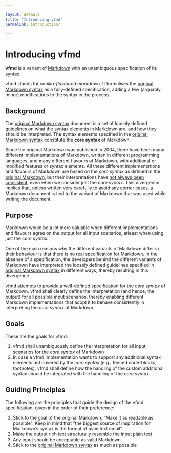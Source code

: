 ```yaml
---

layout: default  
title: "Introducing vfmd"  
permalink: introduction/  

---
```


# Introducing vfmd

**vfmd** is a variant of [Markdown] with an unambiguous specification of
its syntax.

vfmd stands for _vanilla-flavoured markdown_. It formalises the
[original Markdown syntax] as a fully-defined specification, adding a
few (arguably minor) modifications to the syntax in the process.

[Markdown]: http://daringfireball.net/projects/markdown/
[original Markdown syntax]: http://daringfireball.net/projects/markdown/syntax

## Background

The [original Markdown syntax] document is a set of loosely defined
guidelines on what the syntax elements in Markdown are, and how they
should be interpreted. <span id="core-syntax">The syntax elements
specified in the [original Markdown syntax] constitute the **core
syntax** of Markdown.</span>

Since the original Markdown was published in 2004, there have been many
different implementations of Markdown, written in different programming
languages, and many different flavours of Markdown, with additional or
modified features or syntax elements.  All these different
implementations and flavours of Markdown are based on the _core syntax_
as defined in the [original Markdown], but their interpretations have
[not always been consistent][babelmark2], even when we consider just the
_core syntax_. This divergence implies that, unless written very
carefully to avoid any corner cases, a Markdown document is tied to the
variant of Markdown that was used while writing the document.

[original Markdown]: http://daringfireball.net/projects/markdown/syntax
[babelmark2]: http://johnmacfarlane.net/babelmark2/faq.html

## Purpose

Markdown would be a lot more valuable when different implementations and
flavours agree on the output for all input scenarios, atleast when using
just the _core syntax_.

One of the main reasons why the different variants of Markdown differ in
their behaviour is that there is no real specification for Markdown.  In
the absense of a specification, the developers behind the different
variants of Markdown have interpreted the loosely defined guidelines
specified in [original Markdown syntax] in different ways, thereby
resulting in this divergence.

vfmd attempts to provide a well-defined specification for the _core
syntax_ of Markdown. vfmd shall clearly define the interpretation (and
hence, the output) for all possible input scenarios, thereby enabling
different Markdown implementations that adopt it to behave consistently
in interpreting the _core syntax_ of Markdown.

## Goals

These are the goals for vfmd:

 1. vfmd shall unambiguously define the interpretation for all input
    scenarios for the _core syntax_ of Markdown
 2. In case a vfmd implementation wants to support any additional syntax
    elements not covered by the _core syntax_ (e.g., fenced code-blocks,
    footnotes), vfmd shall define how the handling of the custom
    additional syntax should be integrated with the handling of the
    _core syntax_

## Guiding Principles

The following are the principles that guide the design of the vfmd
specification, given in the order of their preference:

1. Stick to the goal of the original Markdown: "Make it as readable as
   possible". Keep in mind that "the biggest source of inspiration for
   Markdown’s syntax is the format of plain text email".
2. Make the output rich text structurally resemble the input plain text
3. Any input should be acceptable as valid Markdown
4. Stick to the [original Markdown syntax] as much as possible

